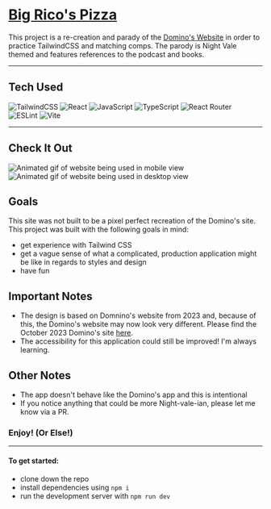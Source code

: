 # [Big Rico's Pizza](https://big-ricos-pizza.vercel.app/)

This project is a re-creation and parady of the [Domino's Website](https://web.archive.org/web/20231007053218/https://www.dominos.com/) in order to practice TailwindCSS and matching comps. The parody is Night Vale themed and features references to the podcast and books. 

---

## Tech Used
![TailwindCSS](https://img.shields.io/badge/tailwindcss-%2338B2AC.svg?style=for-the-badge&logo=tailwind-css&logoColor=white)
![React](https://img.shields.io/badge/react-%2320232a.svg?style=for-the-badge&logo=react&logoColor=%2361DAFB)
![JavaScript](https://img.shields.io/badge/javascript-%23323330.svg?style=for-the-badge&logo=javascript&logoColor=%23F7DF1E)
![TypeScript](https://img.shields.io/badge/typescript-%23007ACC.svg?style=for-the-badge&logo=typescript&logoColor=white)
![React Router](https://img.shields.io/badge/React_Router-CA4245?style=for-the-badge&logo=react-router&logoColor=white)
![ESLint](https://img.shields.io/badge/ESLint-4B3263?style=for-the-badge&logo=eslint&logoColor=white)
![Vite](https://img.shields.io/badge/vite-%23646CFF.svg?style=for-the-badge&logo=vite&logoColor=white)

---

## Check It Out
![Animated gif of website being used in mobile view](https://i.imgur.com/KMC7gfQ.gif)
![Animated gif of website being used in desktop view](https://i.imgur.com/tU7VcGg.gif)

## Goals

This site was not built to be a pixel perfect recreation of the Domino's site. This project was built with the following goals in mind: 
- get experience with Tailwind CSS
- get a vague sense of what a complicated, production application might be like in regards to styles and design
- have fun

## Important Notes

- The design is based on Domnino's website from 2023 and, because of this, the Domino's website may now look very different. Please find the October 2023 Domino's site [here](https://web.archive.org/web/20231007053218/https://www.dominos.com/).
- The accessibility for this application could still be improved! I'm always learning. 

## Other Notes

- The app doesn't behave like the Domino's app and this is intentional
- If you notice anything that could be more Night-vale-ian, please let me know via a PR. 

### Enjoy! (Or Else!)
 
---

#### To get started: 

- clone down the repo
- install dependencies using `npm i`
- run the development server with `npm run dev`

